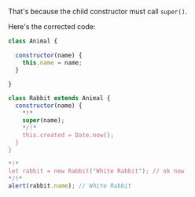 That's because the child constructor must call `super()`.

Here's the corrected code:

```js run
class Animal {

  constructor(name) {
    this.name = name;
  }

}

class Rabbit extends Animal {
  constructor(name) {
    *!*
    super(name);
    */!*
    this.created = Date.now();
  }
}

*!*
let rabbit = new Rabbit("White Rabbit"); // ok now
*/!*
alert(rabbit.name); // White Rabbit
```
